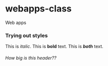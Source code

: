 # webapps-class
Web apps

### Trying out styles
This is *italic*. This is **bold** text.
This is ***both*** text.
###### How big is this header??
